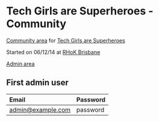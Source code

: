 # Tech Girls are Superheroes - Community

[Community area](http://community.techgirlsaresuperheroes.org/) for [Tech Girls are Superheroes](http://www.techgirlsaresuperheroes.org/)

Started on 06/12/14 at [RHoK Brisbane](http://rhokbrisbane.org/)

[Admin area](http://lvh.me:3000/admin)

## First admin user

| Email                   | Password   |
| :---------------------- | :--------- |
| admin@example.com       | password   |
